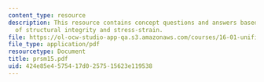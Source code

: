 ```yaml
---
content_type: resource
description: This resource contains concept questions and answers based on concept
  of structural integrity and stress-strain.
file: https://ol-ocw-studio-app-qa.s3.amazonaws.com/courses/16-01-unified-engineering-i-ii-iii-iv-fall-2005-spring-2006/424e85e4575417d0257515623e119538_prsm15.pdf
file_type: application/pdf
resourcetype: Document
title: prsm15.pdf
uid: 424e85e4-5754-17d0-2575-15623e119538
---
```

